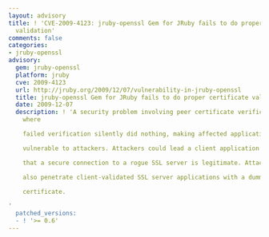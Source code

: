 ```yaml
---
layout: advisory
title: ! 'CVE-2009-4123: jruby-openssl Gem for JRuby fails to do proper certificate
  validation'
comments: false
categories:
- jruby-openssl
advisory:
  gem: jruby-openssl
  platform: jruby
  cve: 2009-4123
  url: http://jruby.org/2009/12/07/vulnerability-in-jruby-openssl
  title: jruby-openssl Gem for JRuby fails to do proper certificate validation
  date: 2009-12-07
  description: ! 'A security problem involving peer certificate verification was found
    where

    failed verification silently did nothing, making affected applications

    vulnerable to attackers. Attackers could lead a client application to believe

    that a secure connection to a rogue SSL server is legitimate. Attackers could

    also penetrate client-validated SSL server applications with a dummy

    certificate.

'
  patched_versions:
  - ! '>= 0.6'
---
```

